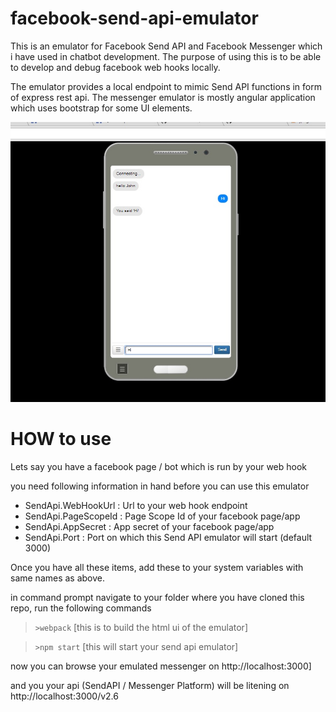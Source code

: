 # facebook-send-api-emulator
This is an emulator for Facebook Send API and Facebook Messenger which i have used in chatbot development.
The purpose of using this is to be able to develop and debug facebook web hooks locally.

The emulator provides a local endpoint to mimic Send API functions in form of express rest api.
The messenger emulator is mostly angular application which uses bootstrap for some UI elements.

![drawing](screenshot.jpg)

# HOW to use
Lets say you have a facebook page / bot which is run by your web hook

you need following information in hand before you can use this emulator

* SendApi.WebHookUrl  : Url to your web hook endpoint
* SendApi.PageScopeId : Page Scope Id of your facebook page/app
* SendApi.AppSecret   : App secret of your facebook page/app 
* SendApi.Port        : Port on which this Send API emulator will start (default 3000)

Once you have all these items, add these to your system variables with same names as above.

in command prompt navigate to your folder where you have cloned this repo, run the following commands
>`>webpack`    [this is to build the html ui of the emulator]

>`>npm start`  [this will start your send api emulator]

now you can browse your emulated messenger on http://localhost:3000]

and you your api (SendAPI / Messenger Platform) will be litening on http://localhost:3000/v2.6
